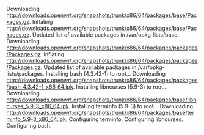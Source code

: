 Downloading http://downloads.openwrt.org/snapshots/trunk/x86/64/packages/base/Packages.gz.
Inflating http://downloads.openwrt.org/snapshots/trunk/x86/64/packages/base/Packages.gz.
Updated list of available packages in /var/opkg-lists/base.
Downloading http://downloads.openwrt.org/snapshots/trunk/x86/64/packages/packages/Packages.gz.
Inflating http://downloads.openwrt.org/snapshots/trunk/x86/64/packages/packages/Packages.gz.
Updated list of available packages in /var/opkg-lists/packages.
Installing bash (4.3.42-1) to root...
Downloading http://downloads.openwrt.org/snapshots/trunk/x86/64/packages/packages/bash_4.3.42-1_x86_64.ipk.
Installing libncurses (5.9-3) to root...
Downloading http://downloads.openwrt.org/snapshots/trunk/x86/64/packages/base/libncurses_5.9-3_x86_64.ipk.
Installing terminfo (5.9-3) to root...
Downloading http://downloads.openwrt.org/snapshots/trunk/x86/64/packages/base/terminfo_5.9-3_x86_64.ipk.
Configuring terminfo.
Configuring libncurses.
Configuring bash.
